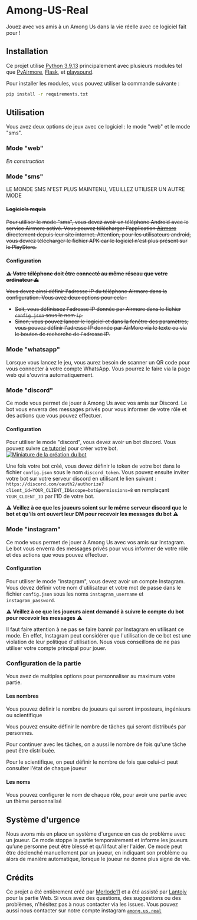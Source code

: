 # Among-US-Real
Jouez avec vos amis à un Among Us dans la vie réelle avec ce logiciel fait pour !

## Installation

Ce projet utilise [Python 3.9.13](https://www.python.org/downloads/release/python-3913/) principalement avec plusieurs modules tel que [PyAirmore](https://pyairmore.readthedocs.io/en/master/), [Flask](https://flask.palletsprojects.com/en/2.2.x/), et [playsound](https://pypi.org/project/playsound/).

Pour installer les modules, vous pouvez utiliser la commande suivante :

```bash
pip install -r requirements.txt
```

## Utilisation

Vous avez deux options de jeux avec ce logiciel : le mode "web" et le mode "sms".

### Mode "web"

*En construction*

### Mode "sms"
LE MONDE SMS N'EST PLUS MAINTENU, VEUILLEZ UTILISER UN AUTRE MODE
#### ~~Logiciels requis~~
~~Pour utiliser le mode "sms", vous devez avoir un téléphone Android avec le service Airmore activé. Vous pouvez télécharger l'application [Airmore](https://airmore.com/fr/download) directement depuis leur site internet. Attention, pour les utilisateurs android, vous devrez télécharger le fichier APK car le logiciel n'est plus présent sur le PlayStore.~~

#### ~~Configuration~~
~~**⚠️ Votre téléphone doit être connecté au même réseau que votre ordinateur ⚠️**~~

~~Vous devez ainsi définir l'adresse IP du téléphone Airmore dans la configuration. Vous avez deux options pour cela :~~

- ~~Soit, vous définissez l'adresse IP donnée par Airmore dans le fichier `config.json` sous le nom `ip`.~~
- ~~Sinon, vous pouvez lancer le logiciel et dans la fenêtre des paramètres, vous pouvez définir l'adresse IP donnée par AirMore via le texte ou via le bouton de recherche de l'adresse IP.~~

### Mode "whatsapp"
Lorsque vous lancez le jeu, vous aurez besoin de scanner un QR code pour vous connecter à votre compte WhatsApp. Vous pourrez le faire via la page web qui s'ouvrira automatiquement.

### Mode "discord"
Ce mode vous permet de jouer à Among Us avec vos amis sur Discord. Le bot vous enverra des messages privés pour vous informer de votre rôle et des actions que vous pouvez effectuer.

#### Configuration
Pour utiliser le mode "discord", vous devez avoir un bot discord. Vous pouvez suivre [ce tutoriel](https://discordpy.readthedocs.io/en/stable/discord.html) pour créer votre bot.
[![Miniature de la création du bot](http://img.youtube.com/vi/Y8RcqgmYVU8/0.jpg)](http://www.youtube.com/watch?v=Y8RcqgmYVU8 "Miniature de la création du bot")

Une fois votre bot créé, vous devez définir le token de votre bot dans le fichier `config.json` sous le nom `discord_token`.
Vous pouvez ensuite inviter votre bot sur votre serveur discord en utilisant le lien suivant : `https://discord.com/oauth2/authorize?client_id=YOUR_CLIENT_ID&scope=bot&permissions=8` en remplaçant `YOUR_CLIENT_ID` par l'ID de votre bot.

⚠️ **Veillez à ce que les joueurs soient sur le même serveur discord que le bot et qu'ils ont ouvert leur DM pour recevoir les messages du bot** ⚠️

### Mode "instagram"
Ce mode vous permet de jouer à Among Us avec vos amis sur Instagram. Le bot vous enverra des messages privés pour vous informer de votre rôle et des actions que vous pouvez effectuer.

#### Configuration
Pour utiliser le mode "instagram", vous devez avoir un compte Instagram. Vous devez définir votre nom d'utilisateur et votre mot de passe dans le fichier `config.json` sous les noms `instagram_username` et `instagram_password`.

⚠️ **Veillez à ce que les joueurs aient demandé à suivre le compte du bot pour recevoir les messages** ⚠️

Il faut faire attention à ne pas se faire bannir par Instagram en utilisant ce mode. En effet, Instagram peut considérer que l'utilisation de ce bot est une violation de leur politique d'utilisation.
Nous vous conseillons de ne pas utiliser votre compte principal pour jouer.

### Configuration de la partie
Vous avez de multiples options pour personnaliser au maximum votre partie.

#### Les nombres 
Vous pouvez définir le nombre de joueurs qui seront imposteurs, ingénieurs ou scientifique

Vous pouvez ensuite définir le nombre de tâches qui seront distribués par personnes.

Pour continuer avec les tâches, on a aussi le nombre de fois qu'une tâche peut être distribuée.

Pour le scientifique, on peut définir le nombre de fois que celui-ci peut consulter l'état de chaque joueur

#### Les noms
Vous pouvez configurer le nom de chaque rôle, pour avoir une partie avec un thème personnalisé


## Système d'urgence
Nous avons mis en place un système d'urgence en cas de problème avec un joueur. Ce mode stoppe la partie temporairement et informe les joueurs qu’une personne peut être blessé et qu'il faut aller l'aider. 
Ce mode peut être déclenché manuellement par un joueur, en indiquant son problème ou alors de manière automatique, lorsque le joueur ne donne plus signe de vie.

## Crédits
Ce projet a été entièrement créé par [Merlode11](https://github.com/Merlode11/) et a été assisté par [Lantojv](https://github.com/Lantojv) pour la partie Web.
Si vous avez des questions, des suggestions ou des problèmes, n'hésitez pas à nous contacter via les issues.
Vous pouvez aussi nous contacter sur notre compte instagram [`among.us.real`](https://www.instagram.com/among.us.real/)